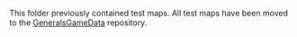 This folder previously contained test maps. All test maps have been moved to the [GeneralsGameData](https://github.com/TheSuperHackers/GeneralsGameData/tree/main/Maps) repository.
